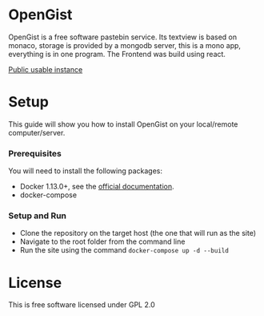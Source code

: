 # OpenGist
OpenGist is a free software pastebin service. Its textview is based on monaco, storage is provided by a mongodb server, this is a mono app, everything is in one program. The Frontend was build using react.

[Public usable instance](https://paste.21xayah.com)

# Setup
This guide will show you how to install OpenGist on your local/remote computer/server.

### Prerequisites
You will need to install the following packages:
* Docker 1.13.0+, see the [official documentation](https://docs.docker.com/install/).
* docker-compose

### Setup and Run
* Clone the repository on the target host (the one that will run as the site)
* Navigate to the root folder from the command line
* Run the site using the command `docker-compose up -d --build`

# License
This is free software licensed under GPL 2.0
